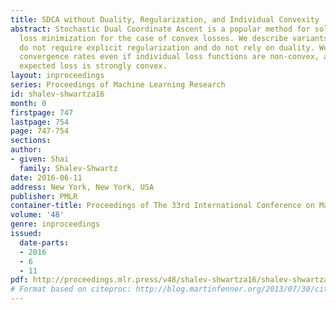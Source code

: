 ```yaml
---
title: SDCA without Duality, Regularization, and Individual Convexity
abstract: Stochastic Dual Coordinate Ascent is a popular method for solving regularized
  loss minimization for the case of convex losses. We describe variants of SDCA that
  do not require explicit regularization and do not rely on duality. We prove linear
  convergence rates even if individual loss functions are non-convex, as long as the
  expected loss is strongly convex.
layout: inproceedings
series: Proceedings of Machine Learning Research
id: shalev-shwartza16
month: 0
firstpage: 747
lastpage: 754
page: 747-754
sections: 
author:
- given: Shai
  family: Shalev-Shwartz
date: 2016-06-11
address: New York, New York, USA
publisher: PMLR
container-title: Proceedings of The 33rd International Conference on Machine Learning
volume: '48'
genre: inproceedings
issued:
  date-parts:
  - 2016
  - 6
  - 11
pdf: http://proceedings.mlr.press/v48/shalev-shwartza16/shalev-shwartza16.pdf
# Format based on citeproc: http://blog.martinfenner.org/2013/07/30/citeproc-yaml-for-bibliographies/
---
```

